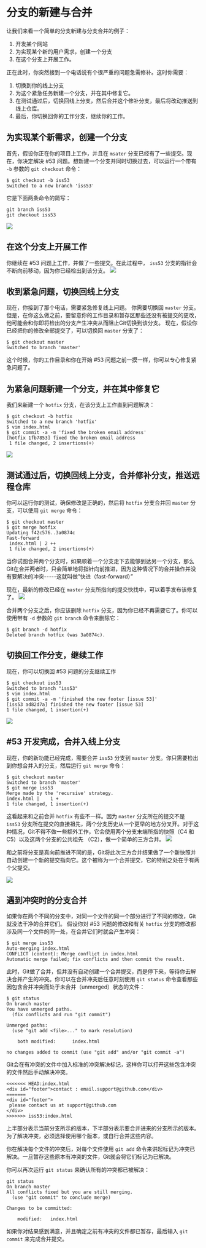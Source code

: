 # 分支的新建与合并

让我们来看一个简单的分支新建与分支合并的例子：

1. 开发某个网站
2. 为实现某个新的用户需求，创建一个分支
3. 在这个分支上开展工作。

正在此时，你突然接到一个电话说有个很严重的问题急需修补。这时你需要：

1. 切换到你的线上分支
2. 为这个紧急任务新建一个分支，并在其中修复它。
3. 在测试通过后，切换回线上分支，然后合并这个修补分支，最后将改动推送到线上仓库。
4. 最后，你切换回你的工作分支，继续你的工作。

## 为实现某个新需求，创建一个分支

首先，假设你正在你的项目上工作，并且在 ```msater``` 分支已经有了一些提交。现在，你决定解决 #53 问题。想新建一个分支并同时切换过去，可以运行一个带有 ```-b``` 参数的 ```git checkout``` 命令：

```
$ git checkout -b iss53
Switched to a new branch 'iss53'
```

它是下面两条命令的简写：

```
git branch iss53
git checkout iss53
```

![](创建一个新分支指针.png)

## 在这个分支上开展工作

你继续在 #53 问题上工作，并做了一些提交。在此过程中， ```iss53``` 分支的指针会不断向前移动，因为你已经检出到该分支。
![](在iss53分支上提交.png)

## 收到紧急问题，切换回线上分支

现在，你接到了那个电话，需要紧急修复线上问题。
你需要切换回 ```master``` 分支。但是，在你这么做之前，要留意你的工作目录和暂存区那些还没有被提交的更改，他可能会和你即将检出的分支产生冲突从而阻止Git切换到该分支。
现在，假设你已经把你的修改全部提交了，可以切换回 ```master``` 分支了：

```
$ git checkout master
Switched to branch 'master'
```

这个时候，你的工作目录和你在开始 #53 问题之前一摸一样，你可以专心修复紧急问题了。

## 为紧急问题新建一个分支，并在其中修复它

我们来新建一个 ```hotfix``` 分支，在该分支上工作直到问题解决：

```
$ git checkout -b hotfix
Switched to a new branch 'hotfix'
$ vim index.html
$ git commit -a -m 'fixed the broken email address'
[hotfix 1fb7853] fixed the broken email address
 1 file changed, 2 insertions(+)
 ```

![](创建hotfix分支并在此提交.png)

## 测试通过后，切换回线上分支，合并修补分支，推送远程仓库

你可以运行你的测试，确保修改是正确的，然后将 ```hotfix``` 分支合并回 ```master``` 分支，可以使用 ```git merge``` 命令：

```
$ git checkout master
$ git merge hotfix
Updating f42c576..3a0874c
Fast-forward
 index.html | 2 ++
 1 file changed, 2 insertions(+)
```

当你试图合并两个分支时，如果顺着一个分支走下去能够到达另一个分支，那么Git在合并两者时，只会简单地将指针向前推进，因为这种情况下的合并操作并没有要解决的冲突-----这就叫做”快进（fast-forward）”

现在，最新的修改已经在 ```master``` 分支所指向的提交快找中，可以着手发布该修复了。
![](maste被快进到hotfix.png)

合并两个分支之后，你应该删除 ```hotfix``` 分支，因为你已经不再需要它了。你可以使用带有 ```-d``` 参数的 ```git branch``` 命令来删除它：

```
$ git branch -d hotfix
Deleted branch hotfix (was 3a0874c).
```

## 切换回工作分支，继续工作

现在，你可以切换回 #53 问题的分支继续工作

```
$ git checkout iss53
Switched to branch "iss53"
$ vim index.html
$ git commit -a -m 'finished the new footer [issue 53]'
[iss53 ad82d7a] finished the new footer [issue 53]
1 file changed, 1 insertion(+)
```

![](切换回iss53分支继续工作.png)

## #53 开发完成，合并入线上分支

现在，你的新功能已经完成，需要合并 ```iss53``` 分支到 ```master``` 分支。你只需要检出到你想合并入的分支，然后运行 ```git merge``` 命令：

```
$ git checkout master
Switched to branch 'master'
$ git merge iss53
Merge made by the 'recursive' strategy.
index.html |    1 +
1 file changed, 1 insertion(+)
```

这看起来和之前合并 ```hotfix``` 有些不一样。因为 ```master``` 分支所在的提交不是 ```iss53``` 分支所在提交的直接祖先，两个分支历史从一个更早的地方分叉开。对于这种情况，Git不得不做一些额外工作，它会使用两个分支末端所指的快照（C4 和 C5）以及这两个分支的公共祖先 （C2），做一个简单的三方合并。
![](一次三方合并.png)

和之前将分支是真向前推进不同的是，Git将此次三方合并结果做了一个新快照并自动创建一个新的提交指向它。这个被称为一个合并提交，它的特别之处在于有两个父提交。

![](合并提交.png)

## 遇到冲突时的分支合并

如果你在两个不同的分支中，对同一个文件的同一个部分进行了不同的修改，Git就没法干净的合并它们。
假设你对 #53 问题的修改和有关 ```hotfix``` 分支的修改都涉及同一个文件的同一处，在合并它们时就会产生冲突：

```
$ git merge iss53
Auto-merging index.html
CONFLICT (content): Merge conflict in index.html
Automatic merge failed; fix conflicts and then commit the result.
```

此时，Git做了合并，但并没有自动创建一个合并提交，而是停下来，等待你去解决合并产生的冲突。你可以在合并冲突后任意时刻使用 ```git status``` 命令查看那些因包含合并冲突而处于未合并（unmerged）状态的文件：

```
$ git status
On branch master
You have unmerged paths.
  (fix conflicts and run "git commit")

Unmerged paths:
  (use "git add <file>..." to mark resolution)

    both modified:      index.html

no changes added to commit (use "git add" and/or "git commit -a")
```

Git会在有冲突的文件中加入标准的冲突解决标记，这样你可以打开这些包含冲突的文件然后手动解决冲突。

```
<<<<<<< HEAD:index.html
<div id="footer">contact : email.support@github.com</div>
=======
<div id="footer">
 please contact us at support@github.com
</div>
>>>>>>> iss53:index.html
```

上半部分表示当前分支所示的版本，下半部分表示要合并进来的分支所示的版本。为了解决冲突，必须选择使用哪个版本，或自行合并这些内容。

你在解决每个文件的冲突后，对每个文件使用 ```git add``` 命令来讲起标记为冲突已解决。一旦暂存这些原本有冲突的文件，Git就会将它们标记为已解决。

你可以再次运行 ```git status``` 来确认所有的冲突都已被解决：

```
git status
On branch master
All conflicts fixed but you are still merging.
  (use "git commit" to conclude merge)

Changes to be committed:

    modified:   index.html
```

如果你对结果感到满意，并且确定之前有冲突的文件都已暂存，最后输入 ```git commit``` 来完成合并提交。
